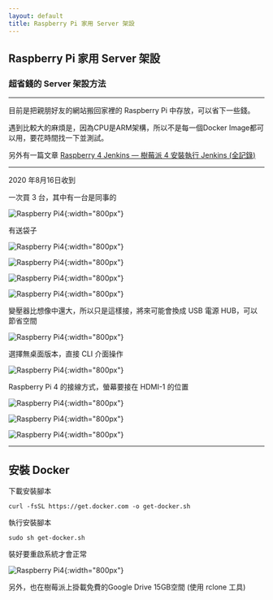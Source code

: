 ```yaml
---
layout: default
title: Raspberry Pi 家用 Server 架設
---
```

## Raspberry Pi 家用 Server 架設

### 超省錢的 Server 架設方法

---

目前是把親朋好友的網站搬回家裡的 Raspberry Pi 中存放，可以省下一些錢。

遇到比較大的麻煩是，因為CPU是ARM架構，所以不是每一個Docker Image都可以用，要花時間找一下並測試。

另外有一篇文章 [Raspberry 4 Jenkins — 樹莓派 4 安裝執行 Jenkins (全記錄)](https://hsu-wen-i.medium.com/raspberry-4-jenkins-%E6%A8%B9%E8%8E%93%E6%B4%BE-4-%E5%AE%89%E8%A3%9D%E5%9F%B7%E8%A1%8C-jenkins-%E5%85%A8%E8%A8%98%E9%8C%84-b4899c7219b3)

---

2020 年8月16日收到

一次買 3 台，其中有一台是同事的

![Raspberry Pi4](images/raspberry-pi4-server/raspberry-pi4-server-01.png){:width="800px"}

有送袋子

![Raspberry Pi4](images/raspberry-pi4-server/raspberry-pi4-server-02.png){:width="800px"}

![Raspberry Pi4](images/raspberry-pi4-server/raspberry-pi4-server-03.png){:width="800px"}

![Raspberry Pi4](images/raspberry-pi4-server/raspberry-pi4-server-04.png){:width="800px"}

![Raspberry Pi4](images/raspberry-pi4-server/raspberry-pi4-server-05.png){:width="800px"}

變壓器比想像中還大，所以只是這樣接，將來可能會換成 USB 電源 HUB，可以節省空間

![Raspberry Pi4](images/raspberry-pi4-server/raspberry-pi4-server-06.png){:width="800px"}

選擇無桌面版本，直接 CLI 介面操作

![Raspberry Pi4](images/raspberry-pi4-server/raspberry-pi4-server-07.png){:width="800px"}

Raspberry Pi 4 的接線方式，螢幕要接在 HDMI-1 的位置

![Raspberry Pi4](images/raspberry-pi4-server/raspberry-pi4-server-08.png){:width="800px"}

![Raspberry Pi4](images/raspberry-pi4-server/raspberry-pi4-server-09.png){:width="800px"}

![Raspberry Pi4](images/raspberry-pi4-server/raspberry-pi4-server-10.png){:width="800px"}

---

## 安裝 Docker

下載安裝腳本

``curl -fsSL https://get.docker.com -o get-docker.sh``

執行安裝腳本

``sudo sh get-docker.sh``

裝好要重啟系統才會正常

![Raspberry Pi4](images/raspberry-pi4-server/raspberry-pi4-server-11.png){:width="800px"}

另外，也在樹莓派上掛載免費的Google Drive 15GB空間 (使用 rclone 工具)